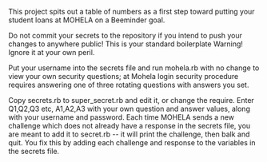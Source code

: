 This project spits out a table of numbers as a first step toward putting
your student loans at MOHELA on a Beeminder goal.

Do not commit your secrets to the repository if you intend to push your
changes to anywhere public! This is your standard boilerplate Warning!
Ignore it at your own peril.

Put your username into the secrets file and run mohela.rb with no change
to view your own security questions; at Mohela login security procedure
requires answering one of three rotating questions with answers you set.

Copy secrets.rb to super_secret.rb and edit it, or change the require.
Enter Q1,Q2,Q3 etc, A1,A2,A3 with your own question and answer values,
along with your username and password. Each time MOHELA sends a new
challenge which does not already have a response in the secrets file,
you are meant to add it to secret.rb -- it will print the challenge,
then balk and quit. You fix this by adding each challenge and response
to the variables in the secrets file.
